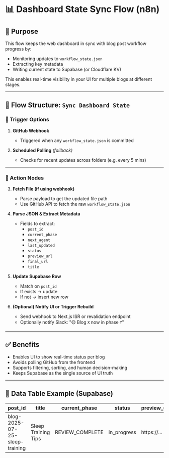 # 📊 Dashboard State Sync Flow (n8n)

## 🎯 Purpose
This flow keeps the web dashboard in sync with blog post workflow progress by:
- Monitoring updates to `workflow_state.json`
- Extracting key metadata
- Writing current state to Supabase (or Cloudflare KV)

This enables real-time visibility in your UI for multiple blogs at different stages.

---

## 🧱 Flow Structure: `Sync Dashboard State`

### 🔹 Trigger Options
1. **GitHub Webhook**
   - Triggered when any `workflow_state.json` is committed

2. **Scheduled Polling** *(fallback)*
   - Checks for recent updates across folders (e.g. every 5 mins)

---

### 🔸 Action Nodes

3. **Fetch File (if using webhook)**
   - Parse payload to get the updated file path
   - Use GitHub API to fetch the raw `workflow_state.json`

4. **Parse JSON & Extract Metadata**
   - Fields to extract:
     - `post_id`
     - `current_phase`
     - `next_agent`
     - `last_updated`
     - `status`
     - `preview_url`
     - `final_url`
     - `title`

5. **Update Supabase Row**
   - Match on `post_id`
   - If exists → update
   - If not → insert new row

6. **(Optional) Notify UI or Trigger Rebuild**
   - Send webhook to Next.js ISR or revalidation endpoint
   - Optionally notify Slack: "🟡 Blog `X` now in phase `Y`"

---

## ✅ Benefits
- Enables UI to show real-time status per blog
- Avoids polling GitHub from the frontend
- Supports filtering, sorting, and human decision-making
- Keeps Supabase as the single source of UI truth

---

## 🧩 Data Table Example (Supabase)
| post_id | title | current_phase | status | preview_url | final_url | last_updated |
|---------|-------|----------------|--------|--------------|-----------|----------------|
| blog-2025-07-25-sleep-training | Sleep Training Tips | REVIEW_COMPLETE | in_progress | https://... | null | 2025-07-25T03:10Z |

